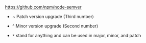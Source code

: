 https://github.com/npm/node-semver
*  ~ Patch version upgrade (Third number)

* ^ Minor version upgrade (Second number)

* ```*``` stand for anything and can be used in major, minor, and patch